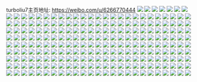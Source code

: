 turboliu7主页地址: https://weibo.com/u/6266770444 
![](https://wx4.sinaimg.cn/mw2000/006Q6JgEgy1h946k69p3bj30zo0of0xy.jpg) 
![](https://wx4.sinaimg.cn/mw2000/006Q6JgEgy1h91zruhumlj30vc15swnk.jpg) 
![](https://wx4.sinaimg.cn/mw2000/006Q6JgEgy1h91zrx7oacj30vc15s472.jpg) 
![](https://wx4.sinaimg.cn/mw2000/006Q6JgEgy1h906u9ia8lj30ot183qfl.jpg) 
![](https://wx4.sinaimg.cn/mw2000/006Q6JgEgy1h906u8uyzlj30wi1ycx6p.jpg) 
![](https://wx4.sinaimg.cn/mw2000/006Q6JgEgy1h906uegiw8j30wi1ycqv5.jpg) 
![](https://wx4.sinaimg.cn/mw2000/006Q6JgEgy1h8y2dokxy9j30pp0w413b.jpg) 
![](https://wx4.sinaimg.cn/mw2000/006Q6JgEly1h8inydu20jj30wi0btjvo.jpg) 
![](https://wx4.sinaimg.cn/mw2000/006Q6JgEly1h8inydd7oqj30wi1jt4e3.jpg) 
![](https://wx4.sinaimg.cn/mw2000/006Q6JgEly1h8inyau500j30sm0p5dnj.jpg) 
![](https://wx4.sinaimg.cn/mw2000/006Q6JgEly1h8inyaiqb5j30sa16mk48.jpg) 
![](https://wx4.sinaimg.cn/mw2000/006Q6JgEly1h7vmsuru6fj30wi0y6nbi.jpg) 
![](https://wx4.sinaimg.cn/mw2000/006Q6JgEly1h7ojk8oebcj30vc15s7ce.jpg) 
![](https://wx4.sinaimg.cn/mw2000/006Q6JgEly1h7nc88yudrj30u02ymtxv.jpg) 
![](https://wx4.sinaimg.cn/mw2000/006Q6JgEly1h7nc8auibij30u03c0nhl.jpg) 
![](https://wx4.sinaimg.cn/mw2000/006Q6JgEly1h7nc8eqhhlj30u0460hdt.jpg) 
![](https://wx4.sinaimg.cn/mw2000/006Q6JgEly1h7nc8h4aygj30u0320ww7.jpg) 
![](https://wx4.sinaimg.cn/mw2000/006Q6JgEly1h7nc86prytj30u03aidzm.jpg) 
![](https://wx4.sinaimg.cn/mw2000/006Q6JgEly1h7nc8kr5d0j30u02i5qqq.jpg) 
![](https://wx4.sinaimg.cn/mw2000/006Q6JgEly1h7hzgslkn1j30u0140ait.jpg) 
![](https://wx4.sinaimg.cn/mw2000/006Q6JgEly1h77bbult3mj30u01600tl.jpg) 
![](https://wx4.sinaimg.cn/mw2000/006Q6JgEly1h77bbu17zrj30u0162go9.jpg) 
![](https://wx4.sinaimg.cn/mw2000/006Q6JgEly1h77bbuyg6gj30mb0tr3yn.jpg) 
![](https://wx4.sinaimg.cn/mw2000/006Q6JgEly1h72w50rn56j30vc15sta1.jpg) 
![](https://wx4.sinaimg.cn/mw2000/006Q6JgEly1h72w518nszj30sw12jabj.jpg) 
![](https://wx4.sinaimg.cn/mw2000/006Q6JgEly1h6xw2z7bawj30u016aaaz.jpg) 
![](https://wx4.sinaimg.cn/mw2000/006Q6JgEly1h6uv93m3gqj30vc15s0tc.jpg) 
![](https://wx4.sinaimg.cn/mw2000/006Q6JgEly1h6uv6ri04jj30vc15sab1.jpg) 
![](https://wx4.sinaimg.cn/mw2000/006Q6JgEly1h6uv95jtv4j30vc15s47s.jpg) 
![](https://wx4.sinaimg.cn/mw2000/006Q6JgEly1h6uv95rc41j30vc15s47h.jpg) 
![](https://wx4.sinaimg.cn/mw2000/006Q6JgEly1h6rw0bovx7j30u01cm41y.jpg) 
![](https://wx4.sinaimg.cn/mw2000/006Q6JgEly1h6rw0f0vcnj30u01sygoo.jpg) 
![](https://wx4.sinaimg.cn/mw2000/006Q6JgEly1h6rw0aor86j30u01sy0wl.jpg) 
![](https://wx4.sinaimg.cn/mw2000/006Q6JgEly1h5zepiyfpsj30wi0pa40z.jpg) 
![](https://wx4.sinaimg.cn/mw2000/006Q6JgEly1h5my0fovspj30u0140tg2.jpg) 
![](https://wx4.sinaimg.cn/mw2000/006Q6JgEly1h4c3jfea0fj30vc15sdnm.jpg) 
![](https://wx4.sinaimg.cn/mw2000/006Q6JgEly1h45lj1l0p6j30sx14uqbg.jpg) 
![](https://wx4.sinaimg.cn/mw2000/006Q6JgEly1h42ajwh3hjj30wi1ycu0x.jpg) 
![](https://wx4.sinaimg.cn/mw2000/006Q6JgEly1h42ak0675cj30wi1ycb29.jpg) 
![](https://wx4.sinaimg.cn/mw2000/006Q6JgEly1h336flb64dj30u01407b1.jpg) 
![](https://wx4.sinaimg.cn/mw2000/006Q6JgEly1h300azxyhlj31400u0ter.jpg) 
![](https://wx4.sinaimg.cn/mw2000/006Q6JgEly1h2ghl99jk2j30rs15o7r0.jpg) 
![](https://wx4.sinaimg.cn/mw2000/006Q6JgEly1h2ghl8sw17j31ks23pqv6.jpg) 
![](https://wx4.sinaimg.cn/mw2000/006Q6JgEly1h2ghl6wjchj31df1tw1kx.jpg) 
![](https://wx4.sinaimg.cn/mw2000/006Q6JgEly1h0zxxup2ybj32c0340kjm.jpg) 
![](https://wx4.sinaimg.cn/mw2000/006Q6JgEly1h0zxxvt6p7j32c0340x6p.jpg) 
![](https://wx4.sinaimg.cn/mw2000/006Q6JgEly1gz7kpgrpplj30vc15s486.jpg) 
![](https://wx4.sinaimg.cn/mw2000/006Q6JgEly1gz7kpghrlyj30vc15s12b.jpg) 
![](https://wx4.sinaimg.cn/mw2000/006Q6JgEly1gys0y7n4auj30s80ui45q.jpg) 
![](https://wx4.sinaimg.cn/mw2000/006Q6JgEly1gxnwt7jambj30vc15stji.jpg) 
![](https://wx4.sinaimg.cn/mw2000/006Q6JgEly1gxnwt7475tj30vc15swpn.jpg) 
![](https://wx4.sinaimg.cn/mw2000/006Q6JgEly1gxlg0ovzwvj30oo098dhb.jpg) 
![](https://wx4.sinaimg.cn/mw2000/006Q6JgEly1gxfjyh3kx1j30u00v0ajd.jpg) 
![](https://wx4.sinaimg.cn/mw2000/006Q6JgEly1gxfjyhc083j318x0pajy7.jpg) 
![](https://wx4.sinaimg.cn/mw2000/006Q6JgEly1gxa29in14yj30u014043d.jpg) 
![](https://wx4.sinaimg.cn/mw2000/006Q6JgEly1gx7x00nkcej30u0140n8l.jpg) 
![](https://wx4.sinaimg.cn/mw2000/006Q6JgEly1gwlqnmpnrjj30s31dx11o.jpg) 
![](https://wx4.sinaimg.cn/mw2000/006Q6JgEly1gwlqnphen1j30ts1lyafi.jpg) 
![](https://wx4.sinaimg.cn/mw2000/006Q6JgEly1gwlqnpsbduj30r01c016z.jpg) 
![](https://wx4.sinaimg.cn/mw2000/006Q6JgEly1gwlqnqfdy6j31id2ooqv5.jpg) 
![](https://wx4.sinaimg.cn/mw2000/006Q6JgEly1gwlqnr905kj32bb332qv5.jpg) 
![](https://wx4.sinaimg.cn/mw2000/006Q6JgEly1gwlqns3e95j32bb332qv5.jpg) 
![](https://wx4.sinaimg.cn/mw2000/006Q6JgEly1gwlqnt6yttj32bb332u0x.jpg) 
![](https://wx4.sinaimg.cn/mw2000/006Q6JgEly1gwlqnu1fxjj30vc15sali.jpg) 
![](https://wx4.sinaimg.cn/mw2000/006Q6JgEly1gwlqnuu8nkj33332bbb29.jpg) 
![](https://wx4.sinaimg.cn/mw2000/006Q6JgEly1gw8yqn6x7nj31pj2a11ky.jpg) 
![](https://wx4.sinaimg.cn/mw2000/006Q6JgEly1gw8yqo6sozj31oj28phdt.jpg) 
![](https://wx4.sinaimg.cn/mw2000/006Q6JgEly1gw8yqqdq9oj31zq2nn1kz.jpg) 
![](https://wx4.sinaimg.cn/mw2000/006Q6JgEly1gw8yqur65vj32c0340hdv.jpg) 
![](https://wx4.sinaimg.cn/mw2000/006Q6JgEly1gvw7vu3lxcj32c03404qq.jpg) 
![](https://wx4.sinaimg.cn/mw2000/006Q6JgEly1gvn90zuyqnj60u01407dv02.jpg) 
![](https://wx4.sinaimg.cn/mw2000/006Q6JgEly1gvjry7bi0kj60rs1qiawl02.jpg) 
![](https://wx4.sinaimg.cn/mw2000/006Q6JgEly1gv2gftqmd5j30u0140alk.jpg) 
![](https://wx4.sinaimg.cn/mw2000/006Q6JgEly1gv2gfuxh16j60u0140ti602.jpg) 
![](https://wx4.sinaimg.cn/mw2000/006Q6JgEly1gv2gfvo0acj60u0140ncl02.jpg) 
![](https://wx4.sinaimg.cn/mw2000/006Q6JgEly1gv2gfwch1gj60u0141wru02.jpg) 
![](https://wx4.sinaimg.cn/mw2000/006Q6JgEly1gv2gfwtubhj30u0140dpe.jpg) 
![](https://wx4.sinaimg.cn/mw2000/006Q6JgEly1gv2gfxev1yj60u00u0tif02.jpg) 
![](https://wx4.sinaimg.cn/mw2000/006Q6JgEly1gv2gfxx785j60u00u0qbi02.jpg) 
![](https://wx4.sinaimg.cn/mw2000/006Q6JgEly1gv2gfyg3s6j60u0140gwa02.jpg) 
![](https://wx4.sinaimg.cn/mw2000/006Q6JgEly1gv2gfz2wc8j30u0140tiw.jpg) 
![](https://wx4.sinaimg.cn/mw2000/006Q6JgEly1gv2gfzsbzlj60u0140h2t02.jpg) 
![](https://wx4.sinaimg.cn/mw2000/006Q6JgEly1gv14nuuotoj61400u0thk02.jpg) 
![](https://wx4.sinaimg.cn/mw2000/006Q6JgEly1gv14nvds5qj61400u0n4402.jpg) 
![](https://wx4.sinaimg.cn/mw2000/006Q6JgEly1gv14nwebpij61400u0dou02.jpg) 
![](https://wx4.sinaimg.cn/mw2000/006Q6JgEly1gv14ny39gaj60u01407ew02.jpg) 
![](https://wx4.sinaimg.cn/mw2000/006Q6JgEly1gv14nz9528j60u01400yx02.jpg) 
![](https://wx4.sinaimg.cn/mw2000/006Q6JgEly1gv14nztbhzj60u0140k0m02.jpg) 
![](https://wx4.sinaimg.cn/mw2000/006Q6JgEly1gv14o11ngoj60u0140gwl02.jpg) 
![](https://wx4.sinaimg.cn/mw2000/006Q6JgEly1gv14o2at9aj60u0140n5i02.jpg) 
![](https://wx4.sinaimg.cn/mw2000/006Q6JgEly1gv14o2uorgj60u0140qcf02.jpg) 
![](https://wx4.sinaimg.cn/mw2000/006Q6JgEly1gv14o37b27j61400u0gqi02.jpg) 
![](https://wx4.sinaimg.cn/mw2000/006Q6JgEly1gv14o3nsixj60u0140age02.jpg) 
![](https://wx4.sinaimg.cn/mw2000/006Q6JgEly1gv14o41tjhj60u01400we02.jpg) 
![](https://wx4.sinaimg.cn/mw2000/006Q6JgEly1gv14o4omdoj60u0140n3a02.jpg) 
![](https://wx4.sinaimg.cn/mw2000/006Q6JgEly1guzldc9fclj60u0177wmf02.jpg) 
![](https://wx4.sinaimg.cn/mw2000/006Q6JgEly1guzldevoaqj60u01sy79v02.jpg) 
![](https://wx4.sinaimg.cn/mw2000/006Q6JgEly1guzldawoygj60u0140tf602.jpg) 
![](https://wx4.sinaimg.cn/mw2000/006Q6JgEly1guuk0ektvgj60u0140q8e02.jpg) 
![](https://wx4.sinaimg.cn/mw2000/006Q6JgEly1gunj7n4lm5j60u0140jxy02.jpg) 
![](https://wx4.sinaimg.cn/mw2000/006Q6JgEly1gunj7mmknyj30pf0xxwim.jpg) 
![](https://wx4.sinaimg.cn/mw2000/006Q6JgEly1guk0wldk6yj30u0140n2f.jpg) 
![](https://wx4.sinaimg.cn/mw2000/006Q6JgEly1gu79rrzosxj30rr110qfp.jpg) 
![](https://wx4.sinaimg.cn/mw2000/006Q6JgEly1gu79rt263vj61e21uqe8102.jpg) 
![](https://wx4.sinaimg.cn/mw2000/006Q6JgEly1gu79ru7qmyj61lp24xu0x02.jpg) 
![](https://wx4.sinaimg.cn/mw2000/006Q6JgEly1gu79rv9r1aj61d61tk17e02.jpg) 
![](https://wx4.sinaimg.cn/mw2000/006Q6JgEly1gu79rw72qcj60ot0x3ah002.jpg) 
![](https://wx4.sinaimg.cn/mw2000/006Q6JgEly1gu79rvtdixj31ao1q7duq.jpg) 
![](https://wx4.sinaimg.cn/mw2000/006Q6JgEly1gtu8q46m44j62c0340b2a02.jpg) 
![](https://wx4.sinaimg.cn/mw2000/006Q6JgEly1gtu8q54b4rj62c0340npe02.jpg) 
![](https://wx4.sinaimg.cn/mw2000/006Q6JgEly1gtu8q6d0jej62c0340u0y02.jpg) 
![](https://wx4.sinaimg.cn/mw2000/006Q6JgEly1gtpjnhxzdzj62c03401ky02.jpg) 
![](https://wx4.sinaimg.cn/mw2000/006Q6JgEly1gtpjnj0bacj62c03407wi02.jpg) 
![](https://wx4.sinaimg.cn/mw2000/006Q6JgEly1gt8kdmv9ymj31v62hkx6p.jpg) 
![](https://wx4.sinaimg.cn/mw2000/006Q6JgEly1gt8kdoiyhuj32c0340qv6.jpg) 
![](https://wx4.sinaimg.cn/mw2000/006Q6JgEly1gt8kdpsg6pj61ny27xhdt02.jpg) 
![](https://wx4.sinaimg.cn/mw2000/006Q6JgEly1gt8kdrk1spj32c0340hdu.jpg) 
![](https://wx4.sinaimg.cn/mw2000/006Q6JgEly1gt24x32ub2j31k6213e81.jpg) 
![](https://wx4.sinaimg.cn/mw2000/006Q6JgEly1gt24x2c311j32c03404qq.jpg) 
![](https://wx4.sinaimg.cn/mw2000/006Q6JgEly1gt24x497asj31sc2dsx6q.jpg) 
![](https://wx4.sinaimg.cn/mw2000/006Q6JgEly1gsxl00ydf2j30a80qvgm0.jpg) 
![](https://wx4.sinaimg.cn/mw2000/006Q6JgEly1gswxkasuazj30u014048d.jpg) 
![](https://wx4.sinaimg.cn/mw2000/006Q6JgEly1gswxkbjcn2j30u013kaly.jpg) 
![](https://wx4.sinaimg.cn/mw2000/006Q6JgEly1gsqmif6glij32c03401ky.jpg) 
![](https://wx4.sinaimg.cn/mw2000/006Q6JgEly1gsp5icvo7uj30u0140qa8.jpg) 
![](https://wx4.sinaimg.cn/mw2000/006Q6JgEly1gsirqmso63j30u0140qby.jpg) 
![](https://wx4.sinaimg.cn/mw2000/006Q6JgEly1gsio73zo7aj33402c0b2b.jpg) 
![](https://wx4.sinaimg.cn/mw2000/006Q6JgEly1gsio76w3jaj33402c0qv6.jpg) 
![](https://wx4.sinaimg.cn/mw2000/006Q6JgEly1gsio72ea6ij32c0340hdv.jpg) 
![](https://wx4.sinaimg.cn/mw2000/006Q6JgEly1gsgrphp0zpj30u0140wmn.jpg) 
![](https://wx4.sinaimg.cn/mw2000/006Q6JgEly1gsgrpideb4j30u01407bw.jpg) 
![](https://wx4.sinaimg.cn/mw2000/006Q6JgEly1gseb5w9i8aj30u0140gu1.jpg) 
![](https://wx4.sinaimg.cn/mw2000/006Q6JgEly1gsbuqntbnfj33402c0x6q.jpg) 
![](https://wx4.sinaimg.cn/mw2000/006Q6JgEgy1gs4rw4mt0rj31un2gvu0c.jpg) 
![](https://wx4.sinaimg.cn/mw2000/006Q6JgEly1grcvx82ml8j32c03404qq.jpg) 
![](https://wx4.sinaimg.cn/mw2000/006Q6JgEgy1grb7h9lruij32c0340e81.jpg) 
![](https://wx4.sinaimg.cn/mw2000/006Q6JgEgy1grb7hi3mqzj32c0340b29.jpg) 
![](https://wx4.sinaimg.cn/mw2000/006Q6JgEgy1grb7hk9dpoj32c0340gra.jpg) 
![](https://wx4.sinaimg.cn/mw2000/006Q6JgEgy1grb7h5lc2ej32c0340hdt.jpg) 
![](https://wx4.sinaimg.cn/mw2000/006Q6JgEly1gqu0lxvfjzj30u014045h.jpg) 
![](https://wx4.sinaimg.cn/mw2000/006Q6JgEly1gqo63nrpfdj30u00yytfw.jpg) 
![](https://wx4.sinaimg.cn/mw2000/006Q6JgEly1gpp9tnrxjmj32c0340hdt.jpg) 
![](https://wx4.sinaimg.cn/mw2000/006Q6JgEly1gpgnqqqu63j30u0140ag6.jpg) 
![](https://wx4.sinaimg.cn/mw2000/006Q6JgEly1gou7sbykc8j30gj0d1t9v.jpg) 
![](https://wx4.sinaimg.cn/mw2000/006Q6JgEly1gnl4aurgxnj321t2qiqv5.jpg) 
![](https://wx4.sinaimg.cn/mw2000/006Q6JgEly1gna5px2txzj31400u010r.jpg) 
![](https://wx4.sinaimg.cn/mw2000/006Q6JgEly1gna5pxsmw3j31400u0gqi.jpg) 
![](https://wx4.sinaimg.cn/mw2000/006Q6JgEly1gna5pzjycnj30u014047j.jpg) 
![](https://wx4.sinaimg.cn/mw2000/006Q6JgEly1gna5q0rd9wj31400u0alc.jpg) 
![](https://wx4.sinaimg.cn/mw2000/006Q6JgEly1gna5q2c5a8j31400u07ec.jpg) 
![](https://wx4.sinaimg.cn/mw2000/006Q6JgEly1gna5q39dl7j31400u0dnz.jpg) 
![](https://wx4.sinaimg.cn/mw2000/006Q6JgEly1gn08bzadurj30u0140449.jpg) 
![](https://wx4.sinaimg.cn/mw2000/006Q6JgEly1gmocoefnl7j32y027e4qp.jpg) 
![](https://wx4.sinaimg.cn/mw2000/006Q6JgEly1gmiq0ys145j322i2qtkjm.jpg) 
![](https://wx4.sinaimg.cn/mw2000/006Q6JgEly1gmiq11lyjij32c0340kjm.jpg) 
![](https://wx4.sinaimg.cn/mw2000/006Q6JgEly1gm61i1mgjkj325s2lmnpd.jpg) 
![](https://wx4.sinaimg.cn/mw2000/006Q6JgEly1gm61i587w9j321u2odhdu.jpg) 
![](https://wx4.sinaimg.cn/mw2000/006Q6JgEly1gm61i89na6j32c02c07wh.jpg) 
![](https://wx4.sinaimg.cn/mw2000/006Q6JgEly1glwsz86vbmj30u00v9jw9.jpg) 
![](https://wx4.sinaimg.cn/mw2000/006Q6JgEly1glwsz9vu3lj30u10ytgr6.jpg) 
![](https://wx4.sinaimg.cn/mw2000/006Q6JgEly1glwszalcm8j30u00wywir.jpg) 
![](https://wx4.sinaimg.cn/mw2000/006Q6JgEly1glwszb3jqkj30u00xmq7f.jpg) 
![](https://wx4.sinaimg.cn/mw2000/006Q6JgEly1glwszbx6nnj30u10v477t.jpg) 
![](https://wx4.sinaimg.cn/mw2000/006Q6JgEly1glwszch7u0j30u00zmtds.jpg) 
![](https://wx4.sinaimg.cn/mw2000/006Q6JgEly1glwszda1bej30u10xkag5.jpg) 
![](https://wx4.sinaimg.cn/mw2000/006Q6JgEly1glwszdv84dj30u00wbjuz.jpg) 
![](https://wx4.sinaimg.cn/mw2000/006Q6JgEly1glwszf3z4oj30r80v979v.jpg) 
![](https://wx4.sinaimg.cn/mw2000/006Q6JgEly1gllhgpq9jhj33402c07u6.jpg) 
![](https://wx4.sinaimg.cn/mw2000/006Q6JgEly1ghrxsqdncij32c0340hdu.jpg) 
![](https://wx4.sinaimg.cn/mw2000/006Q6JgEly1ghrxsrfz9rj33402c0b29.jpg) 
![](https://wx4.sinaimg.cn/mw2000/006Q6JgEly1ghrxst18xoj32c0340kjl.jpg) 
![](https://wx4.sinaimg.cn/mw2000/006Q6JgEly1ghrxstxaaij32c03404qq.jpg) 
![](https://wx4.sinaimg.cn/mw2000/006Q6JgEly1ghgcxi4f3lj30u014011z.jpg) 
![](https://wx4.sinaimg.cn/mw2000/006Q6JgEly1ghgcximezkj30u0140nbi.jpg) 
![](https://wx4.sinaimg.cn/mw2000/006Q6JgEly1ghgcxjkynij32c0340hdu.jpg) 
![](https://wx4.sinaimg.cn/mw2000/006Q6JgEly1ghdznjzqcqj33402c0u0z.jpg) 
![](https://wx4.sinaimg.cn/mw2000/006Q6JgEly1ghdzniwr19j30rs1qiqpb.jpg) 
![](https://wx4.sinaimg.cn/mw2000/006Q6JgEly1ghdznl0e8dj32c02c01kg.jpg) 
![](https://wx4.sinaimg.cn/mw2000/006Q6JgEly1ggf3yefzzij30u00u0wns.jpg) 
![](https://wx4.sinaimg.cn/mw2000/006Q6JgEly1gg78usoikfj30yi0m4wus.jpg) 
![](https://wx4.sinaimg.cn/mw2000/006Q6JgEly1gevwwajv90j30yi1pckjp.jpg) 
![](https://wx4.sinaimg.cn/mw2000/006Q6JgEly1geox10yb55j31400u0wh8.jpg) 
![](https://wx4.sinaimg.cn/mw2000/006Q6JgEly1geowzmrzh4j30u0140tgy.jpg) 
![](https://wx4.sinaimg.cn/mw2000/006Q6JgEly1gbuptzsenaj32c02c0b29.jpg) 
![](https://wx4.sinaimg.cn/mw2000/006Q6JgEly1gbupu2myn6j32c02c0npd.jpg) 
![](https://wx4.sinaimg.cn/mw2000/006Q6JgEly1gbo7sbh5glj33402c0e82.jpg) 
![](https://wx4.sinaimg.cn/mw2000/006Q6JgEly1gbo7s81w87j33402c01ky.jpg) 
![](https://wx4.sinaimg.cn/mw2000/006Q6JgEly1gbo7sdpljjj33402c07wi.jpg) 
![](https://wx4.sinaimg.cn/mw2000/006Q6JgEly1gbo7sflsclj33402c0npe.jpg) 
![](https://wx4.sinaimg.cn/mw2000/006Q6JgEly1gbo7shsrzxj33402c07wj.jpg) 
![](https://wx4.sinaimg.cn/mw2000/006Q6JgEly1gbejc9v2rlj30u0140dt6.jpg) 
![](https://wx4.sinaimg.cn/mw2000/006Q6JgEly1galtxmyfdbj31400u04a6.jpg) 
![](https://wx4.sinaimg.cn/mw2000/006Q6JgEly1galtxo0tflj30u0140k0m.jpg) 
![](https://wx4.sinaimg.cn/mw2000/006Q6JgEly1galtxpa4atj30u00u0wmq.jpg) 
![](https://wx4.sinaimg.cn/mw2000/006Q6JgEly1galtxryn3nj31400u0wnj.jpg) 
![](https://wx4.sinaimg.cn/mw2000/006Q6JgEly1gaf3wrtm3lj30u00u0n9o.jpg) 
![](https://wx4.sinaimg.cn/mw2000/006Q6JgEly1g96q9iku8cj30u00u0gpv.jpg) 
![](https://wx4.sinaimg.cn/mw2000/006Q6JgEly1g96q9gnecmj313y0u0do2.jpg) 
![](https://wx4.sinaimg.cn/mw2000/006Q6JgEly1g90wny7pltj30xg0sx110.jpg) 
![](https://wx4.sinaimg.cn/mw2000/006Q6JgEly1g8pv0zb36wj30u01hckjp.jpg) 
![](https://wx4.sinaimg.cn/mw2000/006Q6JgEly1g8g43ssyndj30u0140do7.jpg) 
![](https://wx4.sinaimg.cn/mw2000/006Q6JgEly1g8g43s008uj31400u0alc.jpg) 
![](https://wx4.sinaimg.cn/mw2000/006Q6JgEly1g8cu0w5bfyj30u013y11u.jpg) 
![](https://wx4.sinaimg.cn/mw2000/006Q6JgEly1g8cu0vsaouj30u00u0djo.jpg) 
![](https://wx4.sinaimg.cn/mw2000/006Q6JgEly1g88ippmktpj30u01hcnpm.jpg) 
![](https://wx4.sinaimg.cn/mw2000/006Q6JgEly1g78oosb6nvj30u01407f1.jpg) 
![](https://wx4.sinaimg.cn/mw2000/006Q6JgEly1g6hvlv4mz6j30u01407fc.jpg) 
![](https://wx4.sinaimg.cn/mw2000/006Q6JgEly1g6hvluj5hrj30u014013c.jpg) 
![](https://wx4.sinaimg.cn/mw2000/006Q6JgEly1g65e8s90t7j30u0140jy6.jpg) 
![](https://wx4.sinaimg.cn/mw2000/006Q6JgEly1g5q81a97r1j30u10um47c.jpg) 
![](https://wx4.sinaimg.cn/mw2000/006Q6JgEly1g5q81ayj8ij30u0140dt4.jpg) 
![](https://wx4.sinaimg.cn/mw2000/006Q6JgEly1g5ny1pdyf6j31hc0u0tlw.jpg) 
![](https://wx4.sinaimg.cn/mw2000/006Q6JgEly1g5ny1ossfcj30rs0ku7an.jpg) 
![](https://wx4.sinaimg.cn/mw2000/006Q6JgEly1g5nxzipvmvj31hc0u0toq.jpg) 
![](https://wx4.sinaimg.cn/mw2000/006Q6JgEly1g5nxzxct13j30u00u0qc8.jpg) 
![](https://wx4.sinaimg.cn/mw2000/006Q6JgEly1g47ta0080sj33402c04pg.jpg) 
![](https://wx4.sinaimg.cn/mw2000/006Q6JgEly1g47t9z0cnoj33402c01ky.jpg) 
![](https://wx4.sinaimg.cn/mw2000/006Q6JgEly1g47t9whpdzj33402c0e81.jpg) 
![](https://wx4.sinaimg.cn/mw2000/006Q6JgEly1g45j3ck3a5j31400u0n7j.jpg) 
![](https://wx4.sinaimg.cn/mw2000/006Q6JgEly1g45j3czep2j31400u0n8t.jpg) 
![](https://wx4.sinaimg.cn/mw2000/006Q6JgEly1g45j3dgymej31400u0akh.jpg) 
![](https://wx4.sinaimg.cn/mw2000/006Q6JgEly1g45j3e8vkij31400u0drg.jpg) 
![](https://wx4.sinaimg.cn/mw2000/006Q6JgEly1g3xjuahaqaj30u0140aj5.jpg) 
![](https://wx4.sinaimg.cn/mw2000/006Q6JgEly1g3xjubi01oj31400u0n5t.jpg) 
![](https://wx4.sinaimg.cn/mw2000/006Q6JgEly1g1zsqkiyt1j33402c0kjl.jpg) 
![](https://wx4.sinaimg.cn/mw2000/006Q6JgEly1g1ru7bp62gj31400u0n20.jpg) 
![](https://wx4.sinaimg.cn/mw2000/006Q6JgEly1g1ht05cx7mj30rs0kutd6.jpg) 
![](https://wx4.sinaimg.cn/mw2000/006Q6JgEly1g1ht05umcuj30rs0ku44u.jpg) 
![](https://wx4.sinaimg.cn/mw2000/006Q6JgEly1g1ht065jjij30ku0rsq81.jpg) 
![](https://wx4.sinaimg.cn/mw2000/006Q6JgEly1g1ht06gdk6j31400u046a.jpg) 
![](https://wx4.sinaimg.cn/mw2000/006Q6JgEly1fzscop58fhj30ku0rswiu.jpg) 
![](https://wx4.sinaimg.cn/mw2000/006Q6JgEly1fzscoqrtgtj30ku0rsq72.jpg) 
